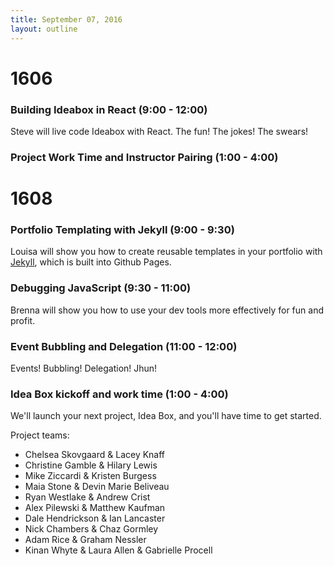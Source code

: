 ```yaml
---
title: September 07, 2016
layout: outline
---
```


# 1606

### Building Ideabox in React (9:00 - 12:00)

Steve will live code Ideabox with React. The fun! The jokes! The swears!

### Project Work Time and Instructor Pairing (1:00 - 4:00)


# 1608

### Portfolio Templating with Jekyll (9:00 - 9:30)

Louisa will show you how to create reusable templates in your portfolio with [Jekyll][], which is built into Github Pages.

[Jekyll]: http://jekyllrb.com

### Debugging JavaScript (9:30 - 11:00)

Brenna will show you how to use your dev tools more effectively for fun and profit.

### Event Bubbling and Delegation (11:00 - 12:00)

Events! Bubbling! Delegation! Jhun!

### Idea Box kickoff and work time (1:00 - 4:00)

We'll launch your next project, Idea Box, and you'll have time to get started.

Project teams:

* Chelsea Skovgaard & Lacey Knaff
* Christine Gamble & Hilary Lewis
* Mike Ziccardi & Kristen Burgess
* Maia Stone & Devin Marie Beliveau
* Ryan Westlake & Andrew Crist
* Alex Pilewski & Matthew Kaufman
* Dale Hendrickson & Ian Lancaster
* Nick Chambers & Chaz Gormley
* Adam Rice & Graham Nessler
* Kinan Whyte & Laura Allen & Gabrielle Procell
